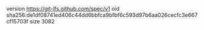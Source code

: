 version https://git-lfs.github.com/spec/v1
oid sha256:de1df08741ed406c44dd6bbfca9bfbf6c593d97b6aa026cecfc3e667cf15703f
size 3082
